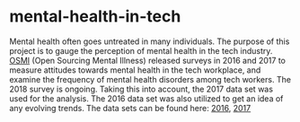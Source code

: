 # mental-health-in-tech

Mental health often goes untreated in many individuals. The purpose of this project is to gauge the perception of mental health in the tech industry. [OSMI](https://osmihelp.org/) (Open Sourcing Mental Illness) released surveys in 2016 and 2017 to measure attitudes towards mental health in the tech workplace, and examine the frequency of mental health disorders among tech workers. The 2018 survey is ongoing. Taking this into account, the 2017 data set was used for the analysis. The 2016 data set was also utilized to get an idea of any evolving trends. The data sets can be found here: [2016](https://www.kaggle.com/osmi/mental-health-in-tech-2016/data), [2017](https://www.kaggle.com/osmihelp/osmi-mental-health-in-tech-survey-2017/data)
